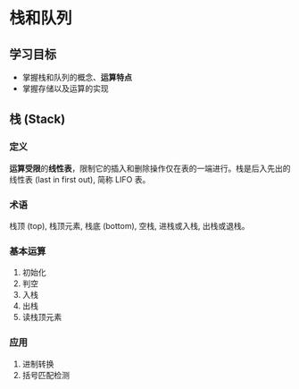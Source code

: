 # 栈和队列

## 学习目标

- 掌握栈和队列的概念、**运算特点**
- 掌握存储以及运算的实现

## 栈 (Stack)

### 定义

**运算受限**的**线性表**，限制它的插入和删除操作仅在表的一端进行。栈是后入先出的线性表 (last in first out), 简称 LIFO 表。

### 术语

栈顶 (top), 栈顶元素, 栈底 (bottom), 空栈, 进栈或入栈, 出栈或退栈。

### 基本运算

1. 初始化
2. 判空
3. 入栈
4. 出栈
5. 读栈顶元素

### 应用

1. 进制转换
2. 括号匹配检测
